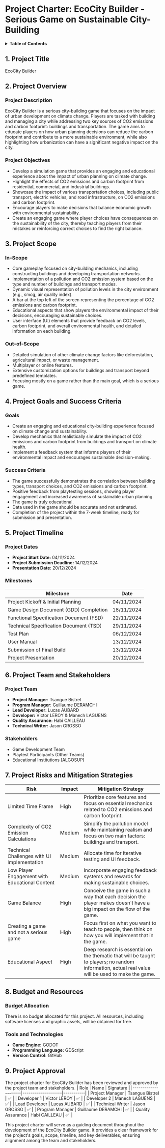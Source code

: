 # Project Charter: EcoCity Builder - Serious Game on Sustainable City-Building

<details>
<summary><b>Table of Contents</b></summary>

- [Project Charter: EcoCity Builder - Serious Game on Sustainable City-Building](#project-charter-ecocity-builder---serious-game-on-sustainable-city-building)
  - [1. Project Title](#1-project-title)
  - [2. Project Overview](#2-project-overview)
    - [Project Description](#project-description)
    - [Project Objectives](#project-objectives)
  - [3. Project Scope](#3-project-scope)
    - [In-Scope](#in-scope)
    - [Out-of-Scope](#out-of-scope)
  - [4. Project Goals and Success Criteria](#4-project-goals-and-success-criteria)
    - [Goals](#goals)
    - [Success Criteria](#success-criteria)
  - [5. Project Timeline](#5-project-timeline)
    - [Project Dates](#project-dates)
    - [Milestones](#milestones)
  - [6. Project Team and Stakeholders](#6-project-team-and-stakeholders)
    - [Project Team](#project-team)
    - [Stakeholders](#stakeholders)
  - [7. Project Risks and Mitigation Strategies](#7-project-risks-and-mitigation-strategies)
  - [8. Budget and Resources](#8-budget-and-resources)
    - [Budget Allocation](#budget-allocation)
    - [Tools and Technologies](#tools-and-technologies)
  - [9. Project Approval](#9-project-approval)


</details>



## 1. Project Title
EcoCity Builder

## 2. Project Overview

### Project Description
EcoCity Builder is a serious city-building game that focuses on the impact of urban development on climate change. Players are tasked with building and managing a city while addressing two key sources of CO2 emissions and carbon footprint: buildings and transportation. The game aims to educate players on how urban planning decisions can reduce the carbon footprint and contribute to a more sustainable environment, while also highlighting how urbanization can have a significant negative impact on the city.

### Project Objectives
- Develop a simulation game that provides an engaging and educational experience about the impact of urban planning on climate change.
- Highlight the effects of CO2 emissions and carbon footprint from residential, commercial, and industrial buildings.
- Showcase the impact of various transportation choices, including public transport, electric vehicles, and road infrastructure, on CO2 emissions and carbon footprint.
- Encourage players to make decisions that balance economic growth with environmental sustainability.
- Create an engaging game where player choices have consequences on the sustainability of the city, thereby teaching players from their mistakes or reinforcing correct choices to find the right balance.

## 3. Project Scope

### In-Scope
- Core gameplay focused on city-building mechanics, including constructing buildings and developing transportation networks.
- Implementation of a pollution and CO2 emission system based on the type and number of buildings and transport modes.
- Dynamic visual representation of pollution levels in the city environment (e.g., smog, air quality index).
- A bar at the top left of the screen representing the percentage of CO2 emissions and carbon footprint.
- Educational aspects that show players the environmental impact of their decisions, encouraging sustainable choices.
- User interface (UI) elements that provide feedback on CO2 levels, carbon footprint, and overall environmental health, and detailed information on each building.

### Out-of-Scope
- Detailed simulation of other climate change factors like deforestation, agricultural impact, or waste management.
- Multiplayer or online features.
- Extensive customization options for buildings and transport beyond predefined templates.
- Focusing mostly on a game rather than the main goal, which is a serious game.

## 4. Project Goals and Success Criteria

### Goals
- Create an engaging and educational city-building experience focused on climate change and sustainability.
- Develop mechanics that realistically simulate the impact of CO2 emissions and carbon footprint from buildings and transport on climate health.
- Implement a feedback system that informs players of their environmental impact and encourages sustainable decision-making.

### Success Criteria
- The game successfully demonstrates the correlation between building types, transport choices, and CO2 emissions and carbon footprint.
- Positive feedback from playtesting sessions, showing player engagement and increased awareness of sustainable urban planning.
- The game is truly educational.
- Data used in the game should be accurate and not estimated.
- Completion of the project within the 7-week timeline, ready for submission and presentation.

## 5. Project Timeline

### Project Dates
- **Project Start Date:** 04/11/2024
- **Project Submission Deadline:** 14/12/2024
- **Presentation Date:** 20/12/2024

### Milestones
 | Milestone                                | Date       |
 |------------------------------------------|------------|
 | Project Kickoff & Initial Planning       | 04/11/2024 |
 | Game Design Document (GDD) Completion    | 18/11/2024 |
 | Functional Specification Document (FSD)  | 22/11/2024 |
 | Technical Specification Document (TSD)   | 29/11/2024 |
 | Test Plan                                | 06/12/2024 |
 | User Manual                              | 13/12/2024 |
 | Submission of Final Build                | 13/12/2024 |
 | Project Presentation                     | 20/12/2024 |

## 6. Project Team and Stakeholders

### Project Team
- **Project Manager:** Tsangue Bistrel
- **Program Manager:** Guillaume DERAMCHI
- **Lead Developer:** Lucas AUBARD
- **Developer:** Victor LEROY & Manech LAGUENS
- **Quality Assurance:** Habi CAILLEAU
- **Technical Writer:** Jason GROSSO

### Stakeholders
- Game Development Team
- Playtest Participants (Other Teams)
- Educational Institutions (ALGOSUP)

## 7. Project Risks and Mitigation Strategies
 | Risk                                     | Impact    | Mitigation Strategy                                                 |
 |------------------------------------------|-----------|----------------------------------------------------------------------|
 | Limited Time Frame                       | High      | Prioritize core features and focus on essential mechanics related to CO2 emissions and carbon footprint. |
 | Complexity of CO2 Emission Calculations | Medium    | Simplify the pollution model while maintaining realism and focus on two main factors: buildings and transport. |
 | Technical Challenges with UI Implementation | Medium | Allocate time for iterative testing and UI feedback.               |
 | Low Player Engagement with Educational Content | Medium | Incorporate engaging feedback systems and rewards for making sustainable choices. |
 | Game Balance                             | High      | Conceive the game in such a way that each decision the player makes doesn't have a big impact on the flow of the game. |
 | Creating a game and not a serious game   | High      | Focus first on what you want to teach to people, then think on how you will implement that in the game. |
 | Educational Aspect                      | High      | Deep research is essential on the thematic that will be taught to players; no random information, actual real value will be used to make the game. |


## 8. Budget and Resources

### Budget Allocation
There is no budget allocated for this project. All resources, including software licenses and graphic assets, will be obtained for free.

### Tools and Technologies
- **Game Engine:** GODOT
- **Programming Language:** GDScript
- **Version Control:** GitHub

## 9. Project Approval

The project charter for EcoCity Builder has been reviewed and approved by the project team and stakeholders.
 | Role                | Name               | Signature |
 |---------------------|--------------------|-----------|
 | Project Manager     | Tsangue Bistrel    |     ✅     |
 | Developer 1         | Victor LEROY       |     ✅     |
 | Developer 2         | Manech LAGUENS     |     ✅     |
 | Lead Developer      | Lucas AUBARD       |     ✅     |
 | Technical Writer    | Jason GROSSO       |     ✅     |
 | Program Manager     | Guillaume DERAMCHI |     ✅     |
 | Quality Assurance   | Habi CAILLEAU      |     ✅     |

This project charter will serve as a guiding document throughout the development of the EcoCity Builder game. It provides a clear framework for the project's goals, scope, timeline, and key deliverables, ensuring alignment among the team and stakeholders.